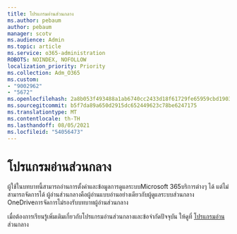 ```yaml
---
title: โปรแกรมอ่านส่วนกลาง
ms.author: pebaum
author: pebaum
manager: scotv
ms.audience: Admin
ms.topic: article
ms.service: o365-administration
ROBOTS: NOINDEX, NOFOLLOW
localization_priority: Priority
ms.collection: Adm_O365
ms.custom:
- "9002962"
- "5672"
ms.openlocfilehash: 2a8b053f493488a1ab6740cc2433d18f61729fe65959cbd1903ad689000113b2
ms.sourcegitcommit: b5f7da89a650d2915dc652449623c78be6247175
ms.translationtype: MT
ms.contentlocale: th-TH
ms.lasthandoff: 08/05/2021
ms.locfileid: "54056473"
---
```

# <a name="global-reader"></a>โปรแกรมอ่านส่วนกลาง

ผู้ใช้ในบทบาทนี้สามารถอ่านการตั้งค่าและข้อมูลการดูแลระบบMicrosoft 365บริการต่างๆ ได้ แต่ไม่สามารถจัดการได้ ผู้อ่านส่วนกลางคือผู้อ่านแบบอ่านอย่างเดียวกับผู้ดูแลระบบส่วนกลาง
OneDriveการจัดการไม่รองรับบทบาทผู้อ่านส่วนกลาง

เมื่อต้องการเรียนรู้เพิ่มเติมเกี่ยวกับโปรแกรมอ่านส่วนกลางและข้อจํากัดปัจจุบัน ให้ดูที่ [โปรแกรมอ่าน](https://docs.microsoft.com/azure/active-directory/users-groups-roles/directory-assign-admin-roles#global-reader)ส่วนกลาง
